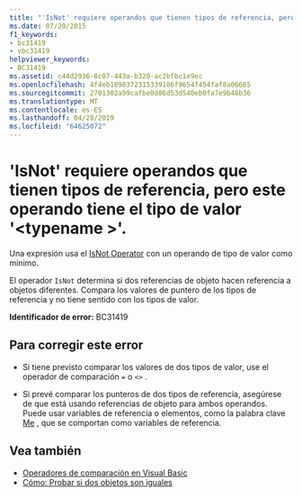 ```yaml
---
title: "'IsNot' requiere operandos que tienen tipos de referencia, pero este operando tiene el tipo de valor '<typename>'."
ms.date: 07/20/2015
f1_keywords:
- bc31419
- vbc31419
helpviewer_keywords:
- BC31419
ms.assetid: c44d2936-8c07-443a-b320-ac2bfbc1e9ec
ms.openlocfilehash: 4f4eb1898372315339186f9654f454faf8a06665
ms.sourcegitcommit: 2701302a99cafbe0d86d53d540eb0fa7e9b46b36
ms.translationtype: MT
ms.contentlocale: es-ES
ms.lasthandoff: 04/28/2019
ms.locfileid: "64625072"
---
```

# <a name="isnot-requires-operands-that-have-reference-types-but-this-operand-has-the-value-type-typename"></a>'IsNot' requiere operandos que tienen tipos de referencia, pero este operando tiene el tipo de valor '\<typename >'.
Una expresión usa el [IsNot Operator](../../visual-basic/language-reference/operators/isnot-operator.md) con un operando de tipo de valor como mínimo.  
  
 El operador `IsNot` determina si dos referencias de objeto hacen referencia a objetos diferentes. Compara los valores de puntero de los tipos de referencia y no tiene sentido con los tipos de valor.  
  
 **Identificador de error:** BC31419  
  
## <a name="to-correct-this-error"></a>Para corregir este error  
  
- Si tiene previsto comparar los valores de dos tipos de valor, use el operador de comparación `=` o `<>` .  
  
- Si prevé comparar los punteros de dos tipos de referencia, asegúrese de que está usando referencias de objeto para ambos operandos. Puede usar variables de referencia o elementos, como la palabra clave [Me](~/docs/visual-basic/programming-guide/program-structure/me-my-mybase-and-myclass.md#me) , que se comportan como variables de referencia.  
  
## <a name="see-also"></a>Vea también

- [Operadores de comparación en Visual Basic](../../visual-basic/programming-guide/language-features/operators-and-expressions/comparison-operators.md)
- [Cómo: Probar si dos objetos son iguales](../../visual-basic/programming-guide/language-features/operators-and-expressions/how-to-test-whether-two-objects-are-the-same.md)

